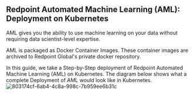 ## Redpoint Automated Machine Learning (AML): Deployment on Kubernetes
AML gives you the ability to use machine learning on your data without requiring data scientist-level expertise.

AML is packaged as Docker Container Images. These container images are archived to Redpoint Global's private docker repository. 

In this guide, we take a Step-by-Step deployment of Redpoint Automated Machine Learning (AML) on Kubernetes. The diagram below shows what a complete Deployment of AML would look like in Kubernetes.
![803174cf-6ab4-4c8a-998c-7b959ee6b31c](https://user-images.githubusercontent.com/42842390/197833963-45b725f0-947e-4884-914b-c6942d6d883d.png)


